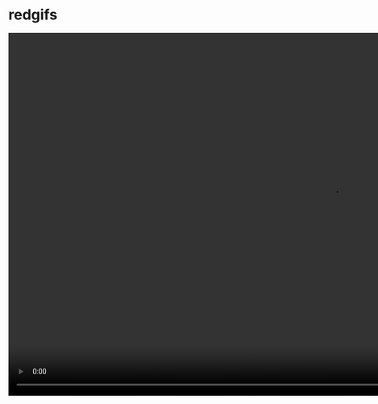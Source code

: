 # redgifs
<html>
<body>
  
<video width="1280" height="720" controls>
  <source src="https://thumbs2.redgifs.com/ThoseRepentantElk.mp4" type="video/mp4">
<source src="https://thumbs2.redgifs.com/QuarrelsomeOblongAquaticleech-mobile.mp4" ="video/mp4"
</video>

</body>
</html>


